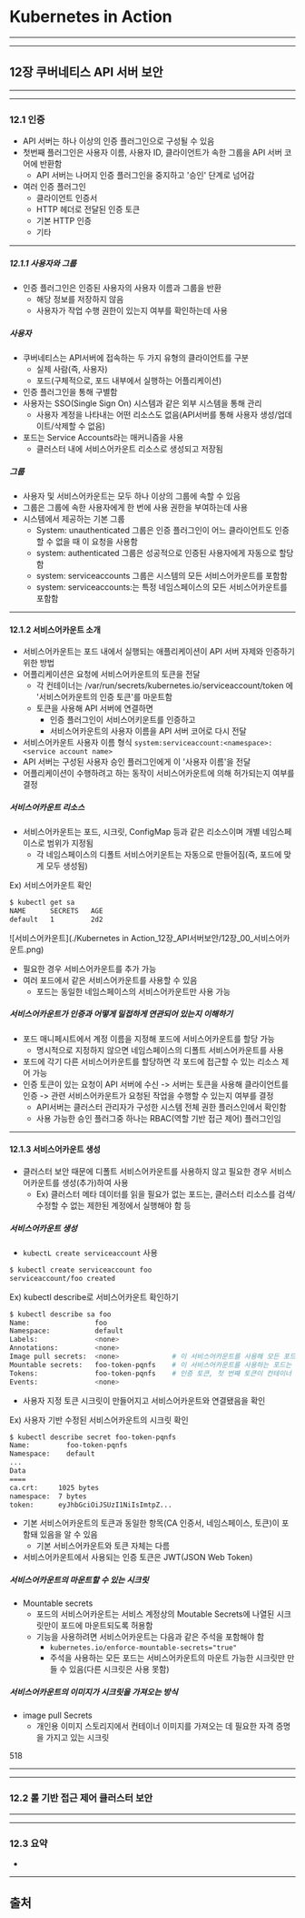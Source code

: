 # Kubernetes in Action

---
---
## 12장 쿠버네티스 API 서버 보안

---
---
### 12.1 인증
* API 서버는 하나 이상의 인증 플러그인으로 구성될 수 있음
* 첫번째 플러그인은 사용자 이름, 사용자 ID, 클라이언트가 속한 그룹을 API 서버 코어에 반환함
	- API 서버는 나머지 인증 플러그인을 중지하고 '승인' 단계로 넘어감
* 여러 인증 플러그인
	- 클라이언트 인증서
	- HTTP 헤더로 전달된 인증 토큰
	- 기본 HTTP 인증
	- 기타

---
##### 12.1.1 사용자와 그룹
* 인증 플러그인은 인증된 사용자의 사용자 이름과 그룹을 반환
	- 해당 정보를 저장하지 않음
	- 사용자가 작업 수행 권한이 있는지 여부를 확인하는데 사용

##### 사용자
* 쿠버네티스는 API서버에 접속하는 두 가지 유형의 클라이언트를 구분
	- 실제 사람(즉, 사용자)
	- 포드(구체적으로, 포드 내부에서 실행하는 어플리케이션)
* 인증 플러그인을 통해 구별함
* 사용자는 SSO(Single Sign On) 시스템과 같은 외부 시스템을 통해 관리
	- 사용자 계정을 나타내는 어떤 리소스도 없음(API서버를 통해 사용자 생성/업데이트/삭제할 수 없음)
* 포드는 Service Accounts라는 매커니즘을 사용
	- 클러스터 내에 서비스어카운트 리소스로 생성되고 저장됨

##### 그룹
* 사용자 및 서비스어카운트는 모두 하나 이상의 그룹에 속할 수 있음
* 그룹은 그룹에 속한 사용자에게 한 번에 사용 권한을 부여하는데 사용
* 시스템에서 제공하는 기본 그룹
	- System: unauthenticated 그룹은 인증 플러그인이 어느 클라이언트도 인증할 수 없을 때 이 요청을 사용함
	- system: authenticated 그룹은 성공적으로 인증된 사용자에게 자동으로 할당함
	- system: serviceaccounts 그룹은 시스템의 모든 서비스어카운트를 포함함
	- system: serviceaccounts:<namespace>는 특정 네임스페이스의 모든 서비스어카운트를 포함함

---
#### 12.1.2 서비스어카운트 소개
* 서비스어카운트는 포드 내에서 실행되는 애플리케이션이 API 서버 자제와 인증하기 위한 방법
* 어플리케이션은 요청에 서비스어카운트의 토큰을 전달
	- 각 컨테이너는 /var/run/secrets/kubernetes.io/serviceaccount/token 에 '서비스어카운트의 인증 토큰'를 마운트함
	- 토큰을 사용해 API 서버에 연결하면
		+ 인증 플러그인이 서비스어키운트를 인증하고
		+ 서비스어카운트의 사용자 이름을 API 서버 코어로 다시 전달
* 서비스어카운트 사용자 이름 형식
`system:serviceaccount:<namespace>:<service account name>`
* API 서버는 구성된 사용자 승인 플러그인에게 이 '사용자 이름'을 전달
* 어플리케이션이 수행하려고 하는 동작이 서비스어카운트에 의해 허가되는지 여부를 결정
	
##### 서비스어카운트 리소스
* 서비스어카운트는 포드, 시크릿, ConfigMap 등과 같은 리소스이며 개별 네임스페이스로 범위가 지정됨
	- 각 네임스페이스의 디폴트 서비스어키운트는 자동으로 만들어짐(즉, 포드에 맞게 모두 생성됨)

Ex) 서비스어카운트 확인
```bash
$ kubectl get sa
NAME      SECRETS   AGE
default   1         2d2
```

![서비스어카운트](./Kubernetes in Action_12장_API서버보안/12장_00_서비스어카운트.png)
* 필요한 경우 서비스어카운트를 추가 가능
* 여러 포드에서 같은 서비스어카운트를 사용할 수 있음
	- 포드는 동일한 네임스페이스의 서비스어카운트만 사용 가능

##### 서비스어카운트가 인증과 어떻게 밀접하게 연관되어 있는지 이해하기
* 포드 매니페시트에서 계정 이름을 지정해 포드에 서비스어카운트를 할당 가능
	- 명시적으로 지정하지 않으면 네임스페이스의 디폴트 서비스어카운트를 사용
* 포드에 각기 다른 서비스어카운트를 할당하면 각 포드에 접근할 수 있는 리소스 제어 가능  
* 인증 토큰이 있는 요청이 API 서버에 수신 ->  서버는 토큰을 사용해 클라이언트를 인증 -> 관련 서비스어카운트가 요청된 작업을 수행할 수 있는지 여부를 결정
	- API서버는 클러스터 관리자가 구성한 시스템 전체 권한 플러스인에서 확인함
	- 사용 가능한 승인 플러그중 하나는 RBAC(역할 기반 접근 제어) 플러그인임

---
#### 12.1.3 서비스어카운트 생성
* 클러스터 보안 때문에 디폴트 서비스어카운트를 사용하지 않고 필요한 경우 서비스어카운트를 생성(추가)하여 사용
	- Ex) 클러스터 메타 데이터를 읽을 필요가 없는 포드는, 클러스터 리소스를 검색/수정할 수 없는 제한된 계정에서 실행해야 함 등

##### 서비스어카운트 생성
* `kubectL create serviceaccount` 사용
```bash
$ kubectl create serviceaccount foo
serviceaccount/foo created
```

Ex) kubectl describe로 서비스어카운트 확인하기
```bash
$ kubectl describe sa foo
Name:                foo
Namespace:           default
Labels:              <none>
Annotations:         <none>
Image pull secrets:  <none>				# 이 서비스어카운트를 사용해 모든 포드에 자동으로 추가함
Mountable secrets:   foo-token-pqnfs	# 이 서비스어카운트를 사용하는 포드는 mountable secrets가 수행됬을 때, 이런 secret을 마운트 할 수 있음
Tokens:              foo-token-pqnfs	# 인증 토큰, 첫 번째 토큰이 컨테이너 내부에서 마운트됨	
Events:              <none>
```
* 사용자 지정 토큰 시크릿이 만들어지고 서비스어카운트와 연결됐음을 확인

Ex) 사용자 기반 수정된 서비스어카운트의 시크릿 확인
```bash
$ kubectl describe secret foo-token-pqnfs
Name:         foo-token-pqnfs
Namespace:    default
...
Data
====
ca.crt:     1025 bytes
namespace:  7 bytes
token:      eyJhbGciOiJSUzI1NiIsImtpZ...
```
* 기본 서비스어카운트의 토큰과 동일한 항목(CA 인증서, 네임스페이스, 토큰)이 포함돼 있음을 알 수 있음
	- 기본 서비스어카운트와 토큰 자체는 다름
* 서비스어카운트에서 사용되는 인증 토큰은 JWT(JSON Web Token)

##### 서비스어카운트의 마운트할 수 있는 시크릿
* Mountable secrets
	- 포드의 서비스어카운트는 서비스 계정상의 Moutable Secrets에 나열된 시크릿만이 포드에 마운트되도록 허용함
	- 기능을 사용하려면 서비스어카운트는 다음과 같은 주석을 포함해야 함
		+ `kubernetes.io/enforce-mountable-secrets="true"`
		+ 주석을 사용하는 모든 포드는 서비스어카운트의 마운트 가능한 시크릿만 만들 수 있음(다른 시크릿은 사용 못함)

##### 서비스어카운트의 이미지가 시크릿을 가져오는 방식
* image pull Secrets
	- 개인용 이미지 스토리지에서 컨테이너 이미지를 가져오는 데 필요한 자격 증명을 가지고 있는 시크릿

518

---
---
### 12.2 롤 기반 접근 제어 클러스터 보안


---
---
### 12.3 요약
* 


---
## 출처
[^출처]: Kubernetes in Action-마르코 룩샤-에이콘


<!-- ![](./Kubernetes in Action_12장_API서버보안/) -->